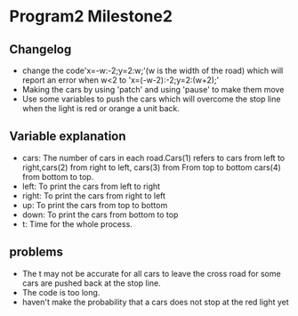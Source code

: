 Program2 Milestone2
===================

Changelog
---------
* change the code'x=-w:-2;y=2:w;'(w is the width of the road) which will report an error when w<2 to 'x=(-w-2):-2;y=2:(w+2);' <br>
* Making the cars by using 'patch' and using 'pause' to make them move <br>
* Use some variables to push the cars which will overcome the stop line when the light is red or orange a unit back.


Variable explanation
--------------------
* cars: The number of cars in each road.Cars(1) refers to cars from left to right,cars(2) from right to left, cars(3) from From top to bottom cars(4) from bottom to top. <br>
* left: To print the cars from left to right <br>
* right: To print the cars from right to left <br>
* up: To print the cars from top to bottom <br>
* down: To print the cars from bottom to top <br>
* t: Time for the whole process.

problems
--------
* The t may not be accurate for all cars to leave the cross road  for some cars are pushed back at the stop line.
* The code is too long.
* haven't make the probability that a cars does not stop at the red light yet 
